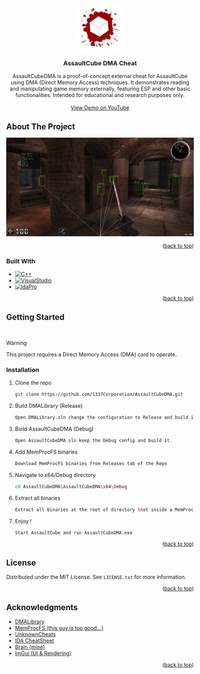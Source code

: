 <a id="readme-top"></a>

<br />
<div align="center">
  <a href="https://assault.cubers.net/">
    <img src="Images/ACLogo.png" alt="Logo" width="120" height="120">
  </a>

<h3 align="center">AssaultCube DMA Cheat</h3>

  <p align="center">
    AssaultCubeDMA is a proof-of-concept external cheat for AssaultCube using DMA (Direct Memory Access) techniques. It demonstrates reading and manipulating game memory externally, featuring ESP and other basic functionalities. Intended for educational and research purposes only.
    <br />
    <br />
    <a href="https://www.youtube.com/watch?v=T_itQoNx3rk&ab_channel=kaveOO" target="_blank">View Demo on YouTube</a>
  </p>
</div>

<!-- ABOUT THE PROJECT -->
## About The Project

![AssaultCubeDMA][product-screenshot]

<p align="right">(<a href="#readme-top">back to top</a>)</p>



### Built With

* [![C++][C++]][C++-url]
* [![VisualStudio][VisualStudio]][VisualStudio-url]
* [![IdaPro][IdaPro]][IdaPro-url]


<p align="right">(<a href="#readme-top">back to top</a>)</p>

<!-- GETTING STARTED -->
## Getting Started

<br>

> [!WARNING]  
> This project requires a Direct Memory Access (DMA) card to operate.

### Installation

1. Clone the repo
   ```sh
   git clone https://github.com/1337Corporation/AssaultCubeDMA.git
   ```
2. Build DMALibrary (Release)
   ```sh
   Open DMALibrary.sln change the configuration to Release and build it
   ```
3. Build AssaultCubeDMA (Debug)
   ```sh
   Open AssaultCubeDMA.sln keep the Debug config and build it.
   ```
4. Add MemProcFS binaries
   ```sh
   Download MemProcFS binaries from Releases tab of the Repo
   ```
5. Navigate to x64/Debug directory
   ```sh
   cd AssaultCubeDMA\AssaultCubeDMA\x64\Debug
   ```
6. Extract all binaries
   ```sh
   Extract all binaries at the root of directory (not inside a MemProcFS directory)
   ```
7. Enjoy !
   ```sh
   Start AssaultCube and run AssaultCubeDMA.exe
   ```

<p align="right">(<a href="#readme-top">back to top</a>)</p>

<!-- LICENSE -->
## License

Distributed under the MIT License. See `LICENSE.txt` for more information.

<p align="right">(<a href="#readme-top">back to top</a>)</p>

<!-- ACKNOWLEDGMENTS -->
## Acknowledgments

* [DMALibrary](https://github.com/Metick/DMALibrary)
* [MemProcFS (this guy is too good...)](https://github.com/ufrisk/MemProcFS)
* [UnknownCheats](https://www.unknowncheats.me/forum/index.php)
* [IDA CheatSheet](https://malwareunicorn.org/workshops/idacheatsheet.html)
* [Brain (mine)](https://en.wikipedia.org/wiki/Brain)
* [ImGui (UI & Rendering)](https://github.com/ocornut/imgui)
<p align="right">(<a href="#readme-top">back to top</a>)</p>



<!-- MARKDOWN LINKS & IMAGES -->
<!-- https://www.markdownguide.org/basic-syntax/#reference-style-links -->
[contributors-shield]: https://img.shields.io/github/contributors/1337Corporation/AssaultCubeDMA.svg?style=for-the-badge
[contributors-url]: https://github.com/1337Corporation/AssaultCubeDMA/graphs/contributors
[forks-shield]: https://img.shields.io/github/forks/1337Corporation/AssaultCubeDMA.svg?style=for-the-badge
[forks-url]: https://github.com/1337Corporation/AssaultCubeDMA/network/members
[stars-shield]: https://img.shields.io/github/stars/1337Corporation/AssaultCubeDMA.svg?style=for-the-badge
[stars-url]: https://github.com/1337Corporation/AssaultCubeDMA/stargazers
[issues-shield]: https://img.shields.io/github/issues/1337Corporation/AssaultCubeDMA.svg?style=for-the-badge
[issues-url]: https://github.com/1337Corporation/AssaultCubeDMA/issues
[license-shield]: https://img.shields.io/github/license/1337Corporation/AssaultCubeDMA.svg?style=for-the-badge
[license-url]: https://github.com/1337Corporation/AssaultCubeDMA/blob/master/LICENSE.txt
[linkedin-shield]: https://img.shields.io/badge/linkedin-%230077B5.svg?style=for-the-badge&logo=linkedin&logoColor=white
[linkedin-url]: https://linkedin.com/in/alban-billiette-58a17b271
[product-screenshot]: Images/AssaultCubeCheat.png
[C++]: https://img.shields.io/badge/c++-%2300599C.svg?style=for-the-badge&logo=c%2B%2B&logoColor=white
[C++-url]: https://en.wikipedia.org/wiki/C%2B%2B
[VisualStudio]: https://img.shields.io/badge/Visual%20Studio-5C2D91.svg?style=for-the-badge&logo=visual-studio&logoColor=white
[VisualStudio-url]: https://visualstudio.microsoft.com/
[IdaPro]: https://hex-rays.com/hs-fs/hubfs/Imported_Blog_Media/ida4_banner-3.png?width=100&height=129&name=ida4_banner-3.png
[IdaPro-url]: https://hex-rays.com/ida-pro
